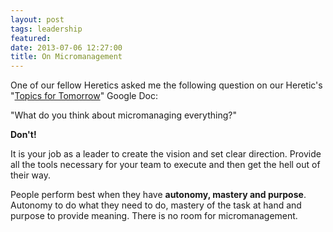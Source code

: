 ```yaml
---
layout: post
tags: leadership
featured: 
date: 2013-07-06 12:27:00
title: On Micromanagement
---
```

One of our fellow Heretics asked me the following question on our Heretic's "[Topics for Tomorrow](https://docs.google.com/document/d/1AFodj-wcn1oUplocTFMwO1YzqNNHWTAbbcDgy2_1Luo/edit?usp=sharing)" Google Doc:

"What do you think about micromanaging everything?"

**Don't!**

It is your job as a leader to create the vision and set clear direction. Provide all the tools necessary for your team to execute and then get the hell out of their way.

People perform best when they have **autonomy, mastery and purpose**. Autonomy to do what they need to do, mastery of the task at hand and purpose to provide meaning. There is no room for micromanagement.